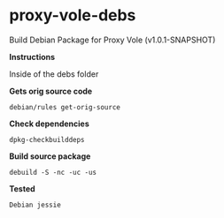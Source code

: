 # proxy-vole-debs
Build Debian Package for Proxy Vole (v1.0.1-SNAPSHOT)

**Instructions**

Inside of the debs folder

**Gets orig source code**

```
debian/rules get-orig-source
```

**Check dependencies**

```
dpkg-checkbuilddeps
```

**Build source package**

```
debuild -S -nc -uc -us
```

**Tested**

```
Debian jessie
```

